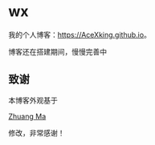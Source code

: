 
# wx

我的个人博客：<https://AceXking.github.io>。

博客还在搭建期间，慢慢完善中


## 致谢

本博客外观基于 

[Zhuang Ma](http://mazhuang.org/)

修改，非常感谢！